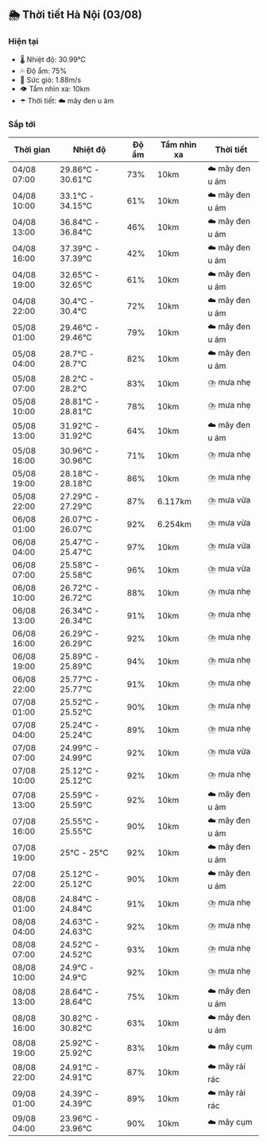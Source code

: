 ## 🌦️ Thời tiết Hà Nội (03/08)

### Hiện tại

- 🌡️ Nhiệt độ: 30.99℃
- 💦 Độ ẩm: 75%
- 💨 Sức gió: 1.88m/s
- 👁️ Tầm nhìn xa: 10km
- ☂️ Thời tiết: ☁️ mây đen u ám

### Sắp tới

| Thời gian | Nhiệt độ | Độ ẩm | Tầm nhìn xa | Thời tiết |
| --- | --- | --- | --- | --- |
| 04/08 07:00 | 29.86℃ - 30.61℃ | 73% | 10km | ☁️ mây đen u ám |
| 04/08 10:00 | 33.1℃ - 34.15℃ | 61% | 10km | ☁️ mây đen u ám |
| 04/08 13:00 | 36.84℃ - 36.84℃ | 46% | 10km | ☁️ mây đen u ám |
| 04/08 16:00 | 37.39℃ - 37.39℃ | 42% | 10km | ☁️ mây đen u ám |
| 04/08 19:00 | 32.65℃ - 32.65℃ | 61% | 10km | ☁️ mây đen u ám |
| 04/08 22:00 | 30.4℃ - 30.4℃ | 72% | 10km | ☁️ mây đen u ám |
| 05/08 01:00 | 29.46℃ - 29.46℃ | 79% | 10km | ☁️ mây đen u ám |
| 05/08 04:00 | 28.7℃ - 28.7℃ | 82% | 10km | ☁️ mây đen u ám |
| 05/08 07:00 | 28.2℃ - 28.2℃ | 83% | 10km | ⛈️ mưa nhẹ |
| 05/08 10:00 | 28.81℃ - 28.81℃ | 78% | 10km | ⛈️ mưa nhẹ |
| 05/08 13:00 | 31.92℃ - 31.92℃ | 64% | 10km | ☁️ mây đen u ám |
| 05/08 16:00 | 30.96℃ - 30.96℃ | 71% | 10km | ⛈️ mưa nhẹ |
| 05/08 19:00 | 28.18℃ - 28.18℃ | 86% | 10km | ⛈️ mưa nhẹ |
| 05/08 22:00 | 27.29℃ - 27.29℃ | 87% | 6.117km | ⛈️ mưa vừa |
| 06/08 01:00 | 26.07℃ - 26.07℃ | 92% | 6.254km | ⛈️ mưa vừa |
| 06/08 04:00 | 25.47℃ - 25.47℃ | 97% | 10km | ⛈️ mưa vừa |
| 06/08 07:00 | 25.58℃ - 25.58℃ | 96% | 10km | ⛈️ mưa vừa |
| 06/08 10:00 | 26.72℃ - 26.72℃ | 88% | 10km | ⛈️ mưa nhẹ |
| 06/08 13:00 | 26.34℃ - 26.34℃ | 91% | 10km | ⛈️ mưa nhẹ |
| 06/08 16:00 | 26.29℃ - 26.29℃ | 92% | 10km | ⛈️ mưa nhẹ |
| 06/08 19:00 | 25.89℃ - 25.89℃ | 94% | 10km | ⛈️ mưa nhẹ |
| 06/08 22:00 | 25.77℃ - 25.77℃ | 91% | 10km | ⛈️ mưa nhẹ |
| 07/08 01:00 | 25.52℃ - 25.52℃ | 90% | 10km | ⛈️ mưa nhẹ |
| 07/08 04:00 | 25.24℃ - 25.24℃ | 89% | 10km | ⛈️ mưa nhẹ |
| 07/08 07:00 | 24.99℃ - 24.99℃ | 92% | 10km | ⛈️ mưa vừa |
| 07/08 10:00 | 25.12℃ - 25.12℃ | 92% | 10km | ⛈️ mưa nhẹ |
| 07/08 13:00 | 25.59℃ - 25.59℃ | 92% | 10km | ☁️ mây đen u ám |
| 07/08 16:00 | 25.55℃ - 25.55℃ | 90% | 10km | ☁️ mây đen u ám |
| 07/08 19:00 | 25℃ - 25℃ | 92% | 10km | ☁️ mây đen u ám |
| 07/08 22:00 | 25.12℃ - 25.12℃ | 90% | 10km | ☁️ mây đen u ám |
| 08/08 01:00 | 24.84℃ - 24.84℃ | 91% | 10km | ⛈️ mưa nhẹ |
| 08/08 04:00 | 24.63℃ - 24.63℃ | 92% | 10km | ⛈️ mưa nhẹ |
| 08/08 07:00 | 24.52℃ - 24.52℃ | 93% | 10km | ⛈️ mưa nhẹ |
| 08/08 10:00 | 24.9℃ - 24.9℃ | 92% | 10km | ⛈️ mưa nhẹ |
| 08/08 13:00 | 28.64℃ - 28.64℃ | 75% | 10km | ☁️ mây đen u ám |
| 08/08 16:00 | 30.82℃ - 30.82℃ | 63% | 10km | ☁️ mây đen u ám |
| 08/08 19:00 | 25.92℃ - 25.92℃ | 83% | 10km | ☁️ mây cụm |
| 08/08 22:00 | 24.91℃ - 24.91℃ | 87% | 10km | ☁️ mây rải rác |
| 09/08 01:00 | 24.39℃ - 24.39℃ | 89% | 10km | ☁️ mây rải rác |
| 09/08 04:00 | 23.96℃ - 23.96℃ | 90% | 10km | ☁️ mây cụm |
